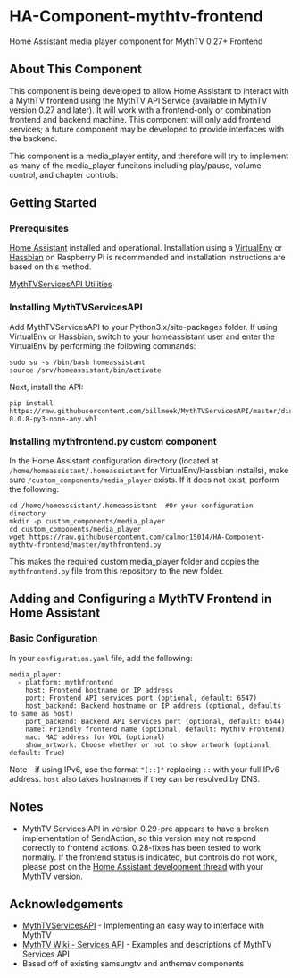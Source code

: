 # HA-Component-mythtv-frontend
Home Assistant media player component for MythTV 0.27+ Frontend

## About This Component
This component is being developed to allow Home Assistant to interact with a MythTV frontend using the MythTV API Service (available in MythTV version 0.27 and later).  It will work with a frontend-only or combination frontend and backend machine.  This component will only add frontend services; a future component may be developed to provide interfaces with the backend.

This component is a media_player entity, and therefore will try to implement as many of the media_player funcitons including play/pause, volume control, and chapter controls.

## Getting Started

### Prerequisites
[Home Assistant](https://home-assistant.io) installed and operational.  Installation using a [VirtualEnv](https://home-assistant.io/docs/installation/virtualenv/) or [Hassbian](https://home-assistant.io/docs/hassbian/installation/) on Raspberry Pi is recommended and installation instructions are based on this method.

[MythTVServicesAPI Utilities](https://github.com/billmeek/MythTVServicesAPI) 

### Installing MythTVServicesAPI

Add MythTVServicesAPI to your Python3.x/site-packages folder. If using VirtualEnv or Hassbian, switch to your homeassistant user and enter the VirtualEnv by performing the following commands:
```
sudo su -s /bin/bash homeassistant
source /srv/homeassistant/bin/activate
```
Next, install the API:
```
pip install https://raw.githubusercontent.com/billmeek/MythTVServicesAPI/master/dist/mythtv_services_api-0.0.8-py3-none-any.whl
```


### Installing mythfrontend.py custom component
In the Home Assistant configuration directory (located at ```/home/homeassistant/.homeassistant``` for VirtualEnv/Hassbian installs), make sure ```/custom_components/media_player``` exists.  If it does not exist, perform the following:
```
cd /home/homeassistant/.homeassistant  #Or your configuration directory
mkdir -p custom_components/media_player
cd custom_components/media_player
wget https://raw.githubusercontent.com/calmor15014/HA-Component-mythtv-frontend/master/mythfrontend.py
```
This makes the required custom media_player folder and copies the ```mythfrontend.py``` file from this repository to the new folder.  

## Adding and Configuring a MythTV Frontend in Home Assistant

### Basic Configuration
In your ```configuration.yaml``` file, add the following:
```
media_player:
  - platform: mythfrontend
    host: Frontend hostname or IP address
    port: Frontend API services port (optional, default: 6547)
    host_backend: Backend hostname or IP address (optional, defaults to same as host)
    port_backend: Backend API services port (optional, default: 6544)
    name: Friendly frontend name (optional, default: MythTV Frontend)
    mac: MAC address for WOL (optional)
    show_artwork: Choose whether or not to show artwork (optional, default: True)
```
Note - if using IPv6, use the format ```"[::]"``` replacing ```::``` with your full IPv6 address.  ```host``` also takes hostnames if they can be resolved by DNS.

## Notes

* MythTV Services API in version 0.29-pre appears to have a broken implementation of SendAction, so this version may not respond correctly to frontend actions.  0.28-fixes has been tested to work normally.  If the frontend status is indicated, but controls do not work, please post on the [Home Assistant development thread](https://community.home-assistant.io/t/adding-mythtv-frontend-component/16991) with your MythTV version.

## Acknowledgements

* [MythTVServicesAPI](http://github.com/billmeek/MythTVServicesAPI) - Implementing an easy way to interface with MythTV
* [MythTV Wiki - Services API](https://www.mythtv.org/wiki/Services_API) - Examples and descriptions of MythTV Services API
* Based off of existing samsungtv and anthemav components
